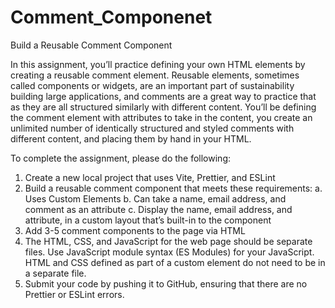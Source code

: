 # Comment_Componenet
Build a Reusable Comment Component

In this assignment, you’ll practice defining your own HTML elements by creating a reusable comment element. Reusable elements, sometimes called components or widgets, are an important part of sustainability building large applications, and comments are a great way to practice that as they are all structured similarly with different content. You’ll be defining the comment element with attributes to take in the content, you create an unlimited number of identically structured and styled comments with different content, and placing them by hand in your HTML.

To complete the assignment, please do the following:
1. Create a new local project that uses Vite, Prettier, and ESLint
2. Build a reusable comment component that meets these requirements:
     a. Uses Custom Elements
     b. Can take a name, email address, and comment as an attribute
     c. Display the name, email address, and attribute, in a custom layout that’s built-in to the component
3. Add 3-5 comment components to the page via HTML
4. The HTML, CSS, and JavaScript for the web page should be separate files. Use JavaScript module syntax (ES Modules) for your JavaScript. HTML and CSS defined as part of a custom element do not need to be in a separate file.
5. Submit your code by pushing it to GitHub, ensuring that there are no Prettier or ESLint errors.
